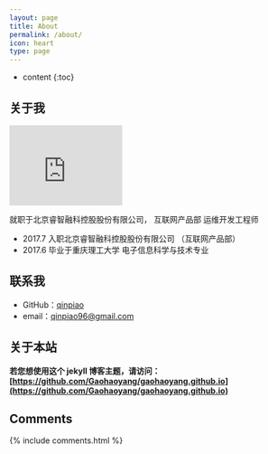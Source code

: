 ```yaml
---
layout: page
title: About
permalink: /about/
icon: heart
type: page
---
```


* content
{:toc}

## 关于我

<iframe src="https://githubbadge.appspot.com/gaohaoyang?s=1" style="border: 0;height: 142px;width: 200px;overflow: hidden;" frameBorder="0"></iframe>

就职于北京睿智融科控股股份有限公司， 互联网产品部 运维开发工程师




* 2017.7 入职北京睿智融科控股股份有限公司 （互联网产品部）
* 2017.6 毕业于重庆理工大学 电子信息科学与技术专业


## 联系我

* GitHub：[qinpiao](https://github.com/qinpiao)
* email：qinpiao96@gmail.com
## 关于本站

**若您想使用这个 jekyll 博客主题，请访问：[https://github.com/Gaohaoyang/gaohaoyang.github.io](https://github.com/Gaohaoyang/gaohaoyang.github.io)**

## Comments

{% include comments.html %}
